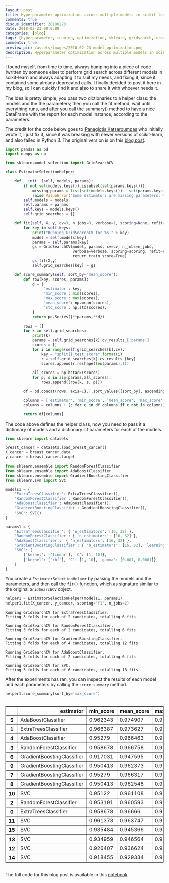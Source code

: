 ```yaml
---
layout: post
title: Hyperparameter optimization across multiple models in scikit-learn
comments: true
disqus_identifier: 20180223
date: 2018-02-23 00:0:00
categories: [blog]
tags: [hyperparameter, tunning, optimization, sklearn, gridsearch, cross-validation]
comments: true
preview_pic: /assets/images/2018-02-23-model_optimization.png
description: Hyperparameter optimization across multiple models in scikit-learn
---
```


I found myself, from time to time, always bumping into a piece of code (written by someone else) to perform grid search across different models in scikit-learn and always adapting it to suit my needs, and fixing it, since it contained some already deprecated calls. I finally decided to post it here in my blog, so I can quickly find it and also to share it with whoever needs it.

The idea is pretty simple, you pass two dictionaries to a helper class: the models and the the parameters; then you call the fit method, wait until everything runs, and after you call the summary() method to have a nice DataFrame with the report for each model instance, according to the parameters.

The credit for the code below goes to [Panagiotis Katsaroumpas](http://www.codiply.com/) who initially wrote it, I just fix it, since it was breaking with newer versions of scikit-learn, and also failed in Python 3. The original version is on this [blog post](http://www.codiply.com/blog/hyperparameter-grid-search-across-multiple-models-in-scikit-learn/).

```python
import pandas as pd
import numpy as np

from sklearn.model_selection import GridSearchCV

class EstimatorSelectionHelper:

    def __init__(self, models, params):
        if not set(models.keys()).issubset(set(params.keys())):
            missing_params = list(set(models.keys()) - set(params.keys()))
            raise ValueError("Some estimators are missing parameters: %s" % missing_params)
        self.models = models
        self.params = params
        self.keys = models.keys()
        self.grid_searches = {}

    def fit(self, X, y, cv=3, n_jobs=3, verbose=1, scoring=None, refit=False):
        for key in self.keys:
            print("Running GridSearchCV for %s." % key)
            model = self.models[key]
            params = self.params[key]
            gs = GridSearchCV(model, params, cv=cv, n_jobs=n_jobs,
                              verbose=verbose, scoring=scoring, refit=refit,
                              return_train_score=True)
            gs.fit(X,y)
            self.grid_searches[key] = gs    

    def score_summary(self, sort_by='mean_score'):
        def row(key, scores, params):
            d = {
                 'estimator': key,
                 'min_score': min(scores),
                 'max_score': max(scores),
                 'mean_score': np.mean(scores),
                 'std_score': np.std(scores),
            }
            return pd.Series({**params,**d})

        rows = []
        for k in self.grid_searches:
            print(k)
            params = self.grid_searches[k].cv_results_['params']
            scores = []
            for i in range(self.grid_searches[k].cv):
                key = "split{}_test_score".format(i)
                r = self.grid_searches[k].cv_results_[key]        
                scores.append(r.reshape(len(params),1))

            all_scores = np.hstack(scores)
            for p, s in zip(params,all_scores):
                rows.append((row(k, s, p)))

        df = pd.concat(rows, axis=1).T.sort_values([sort_by], ascending=False)

        columns = ['estimator', 'min_score', 'mean_score', 'max_score', 'std_score']
        columns = columns + [c for c in df.columns if c not in columns]

        return df[columns]
```

The code above defines the helper class, now you need to pass it a dictionary of models and a dictionary of parameters for each of the models.


```python
from sklearn import datasets

breast_cancer = datasets.load_breast_cancer()
X_cancer = breast_cancer.data
y_cancer = breast_cancer.target

from sklearn.ensemble import RandomForestClassifier
from sklearn.ensemble import AdaBoostClassifier
from sklearn.ensemble import GradientBoostingClassifier
from sklearn.svm import SVC

models1 = {
    'ExtraTreesClassifier': ExtraTreesClassifier(),
    'RandomForestClassifier': RandomForestClassifier(),
    'AdaBoostClassifier': AdaBoostClassifier(),
    'GradientBoostingClassifier': GradientBoostingClassifier(),
    'SVC': SVC()
}

params1 = {
    'ExtraTreesClassifier': { 'n_estimators': [16, 32] },
    'RandomForestClassifier': { 'n_estimators': [16, 32] },
    'AdaBoostClassifier':  { 'n_estimators': [16, 32] },
    'GradientBoostingClassifier': { 'n_estimators': [16, 32], 'learning_rate': [0.8, 1.0] },
    'SVC': [
        {'kernel': ['linear'], 'C': [1, 10]},
        {'kernel': ['rbf'], 'C': [1, 10], 'gamma': [0.001, 0.0001]},
    ]
}
```

You create a `EstimatorSelectionHelper` by passing the models and the parameters, and then call the `fit()` function, which as signature similar to the original `GridSearchCV` object.

```python
helper1 = EstimatorSelectionHelper(models1, params1)
helper1.fit(X_cancer, y_cancer, scoring='f1', n_jobs=2)
```

    Running GridSearchCV for ExtraTreesClassifier.
    Fitting 3 folds for each of 2 candidates, totalling 6 fits

    Running GridSearchCV for RandomForestClassifier.
    Fitting 3 folds for each of 2 candidates, totalling 6 fits

    Running GridSearchCV for GradientBoostingClassifier.
    Fitting 3 folds for each of 4 candidates, totalling 12 fits

    Running GridSearchCV for AdaBoostClassifier.
    Fitting 3 folds for each of 2 candidates, totalling 6 fits

    Running GridSearchCV for SVC.
    Fitting 3 folds for each of 6 candidates, totalling 18 fits

After the experiments has ran, you can inspect the results of each model and each parameters by calling the `score_summary` method.

```python
helper1.score_summary(sort_by='max_score')
```


<div style="max-height:1000px;max-width:1500px;overflow:auto;">
<style scoped>
    .dataframe tbody tr th:only-of-type {
        vertical-align: middle;
    }

    .dataframe tbody tr th {
        vertical-align: top;
    }

    .dataframe thead th {
        text-align: right;
    }
</style>
<table border="1" class="dataframe">
  <thead>
    <tr style="text-align: right;">
      <th></th>
      <th>estimator</th>
      <th>min_score</th>
      <th>mean_score</th>
      <th>max_score</th>
      <th>std_score</th>
      <th>C</th>
      <th>gamma</th>
      <th>kernel</th>
      <th>learning_rate</th>
      <th>n_estimators</th>
    </tr>
  </thead>
  <tbody>
    <tr>
      <th>5</th>
      <td>AdaBoostClassifier</td>
      <td>0.962343</td>
      <td>0.974907</td>
      <td>0.991667</td>
      <td>0.0123335</td>
      <td>NaN</td>
      <td>NaN</td>
      <td>NaN</td>
      <td>NaN</td>
      <td>32</td>
    </tr>
    <tr>
      <th>1</th>
      <td>ExtraTreesClassifier</td>
      <td>0.966387</td>
      <td>0.973627</td>
      <td>0.987552</td>
      <td>0.00984908</td>
      <td>NaN</td>
      <td>NaN</td>
      <td>NaN</td>
      <td>NaN</td>
      <td>32</td>
    </tr>
    <tr>
      <th>4</th>
      <td>AdaBoostClassifier</td>
      <td>0.95279</td>
      <td>0.966463</td>
      <td>0.983333</td>
      <td>0.0126727</td>
      <td>NaN</td>
      <td>NaN</td>
      <td>NaN</td>
      <td>NaN</td>
      <td>16</td>
    </tr>
    <tr>
      <th>3</th>
      <td>RandomForestClassifier</td>
      <td>0.958678</td>
      <td>0.966758</td>
      <td>0.979253</td>
      <td>0.00896123</td>
      <td>NaN</td>
      <td>NaN</td>
      <td>NaN</td>
      <td>NaN</td>
      <td>32</td>
    </tr>
    <tr>
      <th>6</th>
      <td>GradientBoostingClassifier</td>
      <td>0.917031</td>
      <td>0.947595</td>
      <td>0.979253</td>
      <td>0.025414</td>
      <td>NaN</td>
      <td>NaN</td>
      <td>NaN</td>
      <td>0.8</td>
      <td>16</td>
    </tr>
    <tr>
      <th>9</th>
      <td>GradientBoostingClassifier</td>
      <td>0.950413</td>
      <td>0.962373</td>
      <td>0.979079</td>
      <td>0.0121747</td>
      <td>NaN</td>
      <td>NaN</td>
      <td>NaN</td>
      <td>1</td>
      <td>32</td>
    </tr>
    <tr>
      <th>7</th>
      <td>GradientBoostingClassifier</td>
      <td>0.95279</td>
      <td>0.966317</td>
      <td>0.975207</td>
      <td>0.00972142</td>
      <td>NaN</td>
      <td>NaN</td>
      <td>NaN</td>
      <td>0.8</td>
      <td>32</td>
    </tr>
    <tr>
      <th>8</th>
      <td>GradientBoostingClassifier</td>
      <td>0.950413</td>
      <td>0.962548</td>
      <td>0.975207</td>
      <td>0.0101286</td>
      <td>NaN</td>
      <td>NaN</td>
      <td>NaN</td>
      <td>1</td>
      <td>16</td>
    </tr>
    <tr>
      <th>10</th>
      <td>SVC</td>
      <td>0.95122</td>
      <td>0.961108</td>
      <td>0.975207</td>
      <td>0.0102354</td>
      <td>1</td>
      <td>NaN</td>
      <td>linear</td>
      <td>NaN</td>
      <td>NaN</td>
    </tr>
    <tr>
      <th>2</th>
      <td>RandomForestClassifier</td>
      <td>0.953191</td>
      <td>0.960593</td>
      <td>0.975</td>
      <td>0.0101888</td>
      <td>NaN</td>
      <td>NaN</td>
      <td>NaN</td>
      <td>NaN</td>
      <td>16</td>
    </tr>
    <tr>
      <th>0</th>
      <td>ExtraTreesClassifier</td>
      <td>0.958678</td>
      <td>0.96666</td>
      <td>0.974359</td>
      <td>0.00640498</td>
      <td>NaN</td>
      <td>NaN</td>
      <td>NaN</td>
      <td>NaN</td>
      <td>16</td>
    </tr>
    <tr>
      <th>11</th>
      <td>SVC</td>
      <td>0.961373</td>
      <td>0.963747</td>
      <td>0.967213</td>
      <td>0.00250593</td>
      <td>10</td>
      <td>NaN</td>
      <td>linear</td>
      <td>NaN</td>
      <td>NaN</td>
    </tr>
    <tr>
      <th>15</th>
      <td>SVC</td>
      <td>0.935484</td>
      <td>0.945366</td>
      <td>0.955466</td>
      <td>0.00815896</td>
      <td>10</td>
      <td>0.0001</td>
      <td>rbf</td>
      <td>NaN</td>
      <td>NaN</td>
    </tr>
    <tr>
      <th>13</th>
      <td>SVC</td>
      <td>0.934959</td>
      <td>0.946564</td>
      <td>0.954733</td>
      <td>0.00843008</td>
      <td>1</td>
      <td>0.0001</td>
      <td>rbf</td>
      <td>NaN</td>
      <td>NaN</td>
    </tr>
    <tr>
      <th>12</th>
      <td>SVC</td>
      <td>0.926407</td>
      <td>0.936624</td>
      <td>0.94958</td>
      <td>0.00965657</td>
      <td>1</td>
      <td>0.001</td>
      <td>rbf</td>
      <td>NaN</td>
      <td>NaN</td>
    </tr>
    <tr>
      <th>14</th>
      <td>SVC</td>
      <td>0.918455</td>
      <td>0.929334</td>
      <td>0.940678</td>
      <td>0.00907845</td>
      <td>10</td>
      <td>0.001</td>
      <td>rbf</td>
      <td>NaN</td>
      <td>NaN</td>
    </tr>
  </tbody>
</table>
</div>

The full code for this blog post is available in this [notebook](https://github.com/davidsbatista/notebooks/blob/master/hyperparameter-across-models.ipynb).

